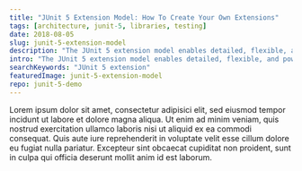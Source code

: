 ```yaml
---
title: "JUnit 5 Extension Model: How To Create Your Own Extensions"
tags: [architecture, junit-5, libraries, testing]
date: 2018-08-05
slug: junit-5-extension-model
description: "The JUnit 5 extension model enables detailed, flexible, and powerful additions to JUnit 5's core features. For that it provides specific extension points."
intro: "The JUnit 5 extension model enables detailed, flexible, and powerful additions to JUnit 5's core features. For that it provides specific extension points and easy composition of annotations."
searchKeywords: "JUnit 5 extension"
featuredImage: junit-5-extension-model
repo: junit-5-demo
---
```


Lorem ipsum dolor sit amet, consectetur adipisici elit, sed eiusmod tempor incidunt ut labore et dolore magna aliqua.
Ut enim ad minim veniam, quis nostrud exercitation ullamco laboris nisi ut aliquid ex ea commodi consequat.
Quis aute iure reprehenderit in voluptate velit esse cillum dolore eu fugiat nulla pariatur.
Excepteur sint obcaecat cupiditat non proident, sunt in culpa qui officia deserunt mollit anim id est laborum.